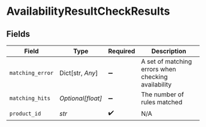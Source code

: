 # AvailabilityResultCheckResults


## Fields

| Field                                               | Type                                                | Required                                            | Description                                         |
| --------------------------------------------------- | --------------------------------------------------- | --------------------------------------------------- | --------------------------------------------------- |
| `matching_error`                                    | Dict[str, *Any*]                                    | :heavy_minus_sign:                                  | A set of matching errors when checking availability |
| `matching_hits`                                     | *Optional[float]*                                   | :heavy_minus_sign:                                  | The number of rules matched                         |
| `product_id`                                        | *str*                                               | :heavy_check_mark:                                  | N/A                                                 |